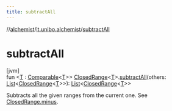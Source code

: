 ```yaml
---
title: subtractAll
---
```

//[alchemist](../../index.html)/[it.unibo.alchemist](index.html)/[subtractAll](subtract-all.html)



# subtractAll



[jvm]\
fun <[T](subtract-all.html) : [Comparable](https://kotlinlang.org/api/latest/jvm/stdlib/kotlin/-comparable/index.html)<[T](subtract-all.html)>> [ClosedRange](https://kotlinlang.org/api/latest/jvm/stdlib/kotlin.ranges/-closed-range/index.html)<[T](subtract-all.html)>.[subtractAll](subtract-all.html)(others: [List](https://kotlinlang.org/api/latest/jvm/stdlib/kotlin.collections/-list/index.html)<[ClosedRange](https://kotlinlang.org/api/latest/jvm/stdlib/kotlin.ranges/-closed-range/index.html)<[T](subtract-all.html)>>): [List](https://kotlinlang.org/api/latest/jvm/stdlib/kotlin.collections/-list/index.html)<[ClosedRange](https://kotlinlang.org/api/latest/jvm/stdlib/kotlin.ranges/-closed-range/index.html)<[T](subtract-all.html)>>



Subtracts all the given ranges from the current one. See [ClosedRange.minus](minus.html).





